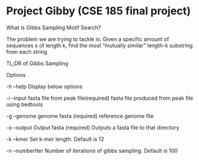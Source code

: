 # Project Gibby (CSE 185 final project)

What is Gibbs Sampling Motif Search? 

The problem we are trying to tackle is:
Given a specific amount of sequences s of length k, find the most “mutually similar” length-k substring from each string 




TL;DR of Gibbs Sampling



Options 

-h –help 
Display below options

-i –input
fasta file from peak file(required)
fasta file produced from peak file using bedtools

-g –genome 
genome fasta (required)
reference genome file 

-o –output 
Output fasta (required) 
Outputs a fasta file to that directory

-k –kmer 
Set k-mer length. Default is 12 

-n –numberIter 
Number of iterations of gibbs sampling. Default is 100 
